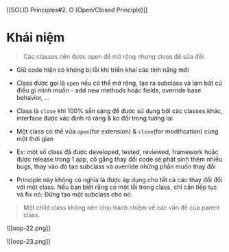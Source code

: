 
[[SOLID Principles#2. O (Open/Closed Principle)]]

# Khái niệm 

> Các classes nên được open để mở rộng nhưng close để sửa đổi.

- Giữ code hiện có không bị lỗi khi triển khai các tính năng mới

- Class được gọi là `open` nếu có thể mở rộng, tạo ra subclass và làm bất cứ điều gì mình muốn - add new methods hoặc fields, override base behavior, ...

- Class là `close` khi 100% sẵn sàng để được sử dụng bởi các classes khác, interface được xác định rõ ràng & ko đổi trong tương lai
- Một class có thể vừa `open`(for extension) & `close`(for modification) cùng một thời gian

- Ex: một số class đã được developed, tested, reviewed, framework hoặc được release trong 1 app, cố gắng thay đổi code sẽ phát sinh thêm nhiều bugs, thay vào đó tạo subclass và override những phần muốn thay đổi

- Principle này không có nghĩa là được áp dụng cho tất cả các thay đổi đối với một class. Nếu bạn biết rằng có một lỗi trong class, chỉ cần tiếp tục và fix nó; Đừng tạo một subclass cho nó. 

> Một child class không nên chịu trách nhiệm về các vấn đề của parent class.

![[oop-22.png]]


![[oop-23.png]]
